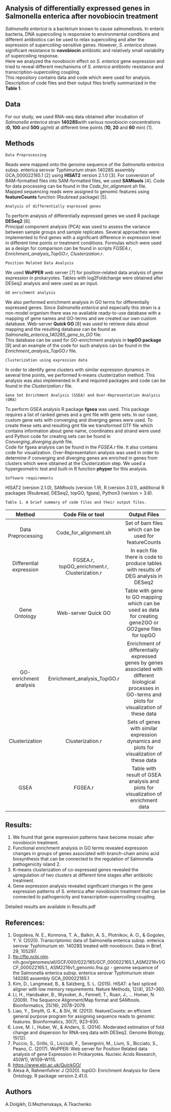 ## Analysis of differentially expressed genes in Salmonella enterica after novobiocin treatment

*Salmonella enterica* is a bacterium known to cause salmonellosis. In enteric bacteria, DNA supercoiling is responsive to environmental conditions and different antibiotics can be used to relax supercoiling and alter the expression of supercoiling-sensitive genes. However, *S. enterica* shows significant resistance to **novobiocin** antibiotic and relatively small variability of supercoiling response.\
Here we analyzed the novobiocin effect on *S. enterica* gene expression and tried to reveal different mechanisms of *S. enterica* antibiotic resistance and transcription-supercoiling coupling.\
	This repository contains data and code which were used for analysis. Description of code files and their output files briefly summarized in the **Table 1**.


## Data

For our study, we used RNA-seq data obtained after incubation of *Salmonella enterica* strain **14028S**with various novobiocin concentrations (**0, 100** and **500** μg/ml) at different time points (**10, 20** and **60** min) [1].

## Methods

	Data Preprocessing
Reads were mapped onto the genome sequence of the *Salmonella enterica* subsp. enterica serovar Typhimurium strain 14028S assembly GCA_000022165.1 [2] using **HISAT2** version 2.1.0 [3]. For conversion of BAM-formatted files into SAM-formatted files, we used **SAMtools** [4]. Code for data processing can be found in the *Code_for_alignment.sh* file.\
Mapped sequencing reads were assigned  to genomic features using **featureCounts** function (Rsubread package) [5]. 

	Analysis of differentially expressed genes
To perform analysis of differentially expressed genes we used R package **DESeq2** [6].\
Principal component analysis (PCA) was used to assess the variance between sample groups and sample replicates. Several approaches were implemented to find genes with a significant difference in expression level in different time points or treatment conditions. Formulas which were used as a design for comparison can be found in scripts *FGSEA.r*, *Enrichment_analysis_TopGO.r*, *Clusterization.r*. 

	Position Related Data Analysis
We used **WoPPER** web server [7] for position-related data analysis of gene expression in prokaryotes. Tables with log2Foldchange were obtained after DESeq2 analysis and were used as an input.

	GO enrichment analysis
We also performed enrichment analysis in GO terms for differentially expressed genes. Since *Salmonella enterica* and especially this strain is a non-model organism there was no available ready-to-use database with a mapping of gene names and GO-terms and we created our own custom database. Web-server **Quick GO** [8] was used to retrieve data about mapping and the resulting database can be found as *Salmonella_enterica_14028S_gene_to_GO* file.\
This database can be used for GO-enrichment analysis in **topGO package**  [9] and an example of the code for such analysis can be found in the *Enrichment_analysis_TopGO.r* file.

	Clusterization using expression data
In order to identify gene clusters with similar expression dynamics in several time points, we performed k-means clusterization method. This analysis was also implemented in R and required packages and code can be found in the *Сlusterization.r* file. 

	Gene Set Enrichment Analysis (GSEA) and Over-Representation Analysis (ORA)
To perform GSEA analysis R package **fgsea** was used. This package requires a list of ranked genes and a gmt file with gene sets. In our case, custom gene sets with converging and diverging genes were used. To create these sets and resulting gmt file we transformed GTF file which contains information about gene name, coordinates and strand were used and Python code for creating sets can be found in *Converging_diverging.ipynb* file.\
Code for fgsea analysis can be found in the *FGSEA.r* file. It also contains code for visualization.
Over-Representation analysis was used in order to determine if converging and diverging genes are enriched in genes from clusters which were obtained at the Clusterization step. We used a hypergeometric test and built-in R function **phyper** for this analysis. 
 
	Software requirements
HISAT2 (version 2.1.0), SAMtools (version 1.9), R (version 3.0.1), additional R packages (Rsubread, DESeq2, topGO, fgsea), Python3 (version > 3.6). 

	Table 1. A brief summary of code files and their output files.

| Method | Code File or tool | Output Files |
| :---:  | :---:  | :---:  |
| Data Preprocessing  | Code_for_alignment.sh | Set of bam files which can be used for featureCounts |
| Differential expression | FGSEA.r, topGO_enrichment.r, Clusterization.r | In each file there is code to produce tables with results of DEG analysis in DESeq2 |
| Gene Ontology  |Web-server Quick GO  | Table with gene to GO mapping which can be used as data for creating gene2GO or GO2gene files for topGO |
| GO-enrichment analysis | Enrichment_analysis_TopGO.r | Enrichment of differentially expressed genes by genes associated with different biological processes in GO-terms and plots for visualization of these data |
| Clusterization | Сlusterization.r | Sets of genes with similar expression dynamics and plots for visualization of these data |
| GSEA | FGSEA.r | Table with result of GSEA analysis and plots for visualization of enrichment data |

## Results:

1) We found that gene expression patterns have become mosaic after novobiocin treatment.
2) Functional enrichment analysis in GO terms revealed expression changes in groups of genes associated with branch-chain amino acid biosynthesis that can be connected to the regulation of Salmonella pathogenicity island 2.
3) K-means clusterization of co-expressed genes revealed the upregulation of two clusters at different time stages after antibiotic treatment.
4) Gene expression analysis revealed significant changes in the gene expression patterns of S. enterica after novobiocin treatment that can be connected to pathogenicity and transcription-supercoiling coupling.

Detailed results are available in Results.pdf


## References:
1. Gogoleva, N. E., Konnova, T. A., Balkin, A. S., Plotnikov, A. O., & Gogolev, Y. V. (2020). Transcriptomic data of Salmonella enterica subsp. enterica serovar Typhimurium str. 14028S treated with novobiocin. Data in Brief, 29, 105297.
2. ftp://ftp.ncbi.nlm. nih.gov/genomes/all/GCF/000/022/165/GCF_000022165.1_ASM2216v1/GCF_000022165.1_ ASM2216v1_genomic.fna.gz - genome sequence of the Salmonella enterica subsp. enterica serovar Typhimurium strain 14028S assembly GCA_000022165.1
3. Kim, D., Langmead, B., & Salzberg, S. L. (2015). HISAT: a fast spliced aligner with low memory requirements. Nature Methods, 12(4), 357–360.
4. Li, H., Handsaker, B., Wysoker, A., Fennell, T., Ruan, J., … Homer, N. (2009). The Sequence Alignment/Map format and SAMtools. Bioinformatics, 25(16), 2078–2079.
5. Liao, Y., Smyth, G. K., & Shi, W. (2013). featureCounts: an efficient general purpose program for assigning sequence reads to genomic features. Bioinformatics, 30(7), 923–930.
6. Love, M. I., Huber, W., & Anders, S. (2014). Moderated estimation of fold change and dispersion for RNA-seq data with DESeq2. Genome Biology, 15(12).
7. Puccio, S., Grillo, G., Licciulli, F., Severgnini, M., Liuni, S., Bicciato, S., Peano, C. (2017). WoPPER: Web server for Position Related data analysis of gene Expression in Prokaryotes. Nucleic Acids Research, 45(W1), W109–W115.
8. https://www.ebi.ac.uk/QuickGO/
9. Alexa A, Rahnenfuhrer J (2020). topGO: Enrichment Analysis for Gene Ontology. R package version 2.41.0.


## Authors 

A.Dolgikh, D.Mezhenskaya, A.Tkachenko 
